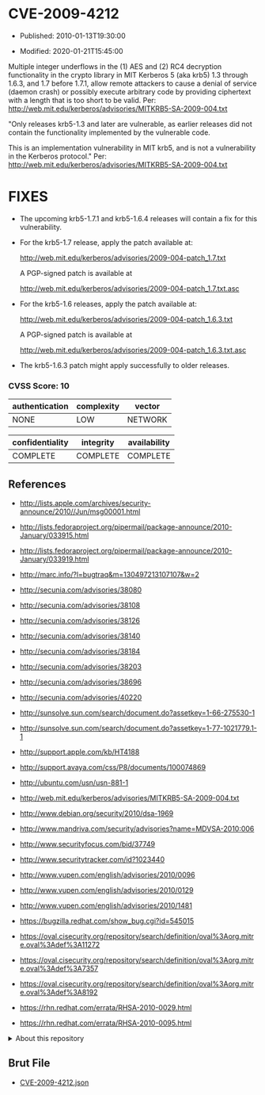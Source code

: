 # CVE-2009-4212

- Published: 2010-01-13T19:30:00

- Modified: 2020-01-21T15:45:00

Multiple integer underflows in the (1) AES and (2) RC4 decryption functionality in the crypto library in MIT Kerberos 5 (aka krb5) 1.3 through 1.6.3, and 1.7 before 1.7.1, allow remote attackers to cause a denial of service (daemon crash) or possibly execute arbitrary code by providing ciphertext with a length that is too short to be valid. Per: http://web.mit.edu/kerberos/advisories/MITKRB5-SA-2009-004.txt


"Only releases krb5-1.3 and later are vulnerable, as
earlier releases did not contain the functionality implemented by the
vulnerable code.

This is an implementation vulnerability in MIT krb5, and is not a
vulnerability in the Kerberos protocol." Per: http://web.mit.edu/kerberos/advisories/MITKRB5-SA-2009-004.txt


FIXES
=====

* The upcoming krb5-1.7.1 and krb5-1.6.4 releases will contain a fix
  for this vulnerability.

* For the krb5-1.7 release, apply the patch available at:

  http://web.mit.edu/kerberos/advisories/2009-004-patch_1.7.txt

  A PGP-signed patch is available at

  http://web.mit.edu/kerberos/advisories/2009-004-patch_1.7.txt.asc


* For the krb5-1.6 releases, apply the patch available at:

  http://web.mit.edu/kerberos/advisories/2009-004-patch_1.6.3.txt

  A PGP-signed patch is available at

  http://web.mit.edu/kerberos/advisories/2009-004-patch_1.6.3.txt.asc

* The krb5-1.6.3 patch might apply successfully to older releases.


### CVSS Score: **10**

| authentication | complexity | vector |
| --- | --- | --- |
| NONE | LOW | NETWORK |

| confidentiality | integrity | availability |
| --- | --- | --- |
| COMPLETE | COMPLETE | COMPLETE |

## References

* http://lists.apple.com/archives/security-announce/2010//Jun/msg00001.html

* http://lists.fedoraproject.org/pipermail/package-announce/2010-January/033915.html

* http://lists.fedoraproject.org/pipermail/package-announce/2010-January/033919.html

* http://marc.info/?l=bugtraq&m=130497213107107&w=2

* http://secunia.com/advisories/38080

* http://secunia.com/advisories/38108

* http://secunia.com/advisories/38126

* http://secunia.com/advisories/38140

* http://secunia.com/advisories/38184

* http://secunia.com/advisories/38203

* http://secunia.com/advisories/38696

* http://secunia.com/advisories/40220

* http://sunsolve.sun.com/search/document.do?assetkey=1-66-275530-1

* http://sunsolve.sun.com/search/document.do?assetkey=1-77-1021779.1-1

* http://support.apple.com/kb/HT4188

* http://support.avaya.com/css/P8/documents/100074869

* http://ubuntu.com/usn/usn-881-1

* http://web.mit.edu/kerberos/advisories/MITKRB5-SA-2009-004.txt

* http://www.debian.org/security/2010/dsa-1969

* http://www.mandriva.com/security/advisories?name=MDVSA-2010:006

* http://www.securityfocus.com/bid/37749

* http://www.securitytracker.com/id?1023440

* http://www.vupen.com/english/advisories/2010/0096

* http://www.vupen.com/english/advisories/2010/0129

* http://www.vupen.com/english/advisories/2010/1481

* https://bugzilla.redhat.com/show_bug.cgi?id=545015

* https://oval.cisecurity.org/repository/search/definition/oval%3Aorg.mitre.oval%3Adef%3A11272

* https://oval.cisecurity.org/repository/search/definition/oval%3Aorg.mitre.oval%3Adef%3A7357

* https://oval.cisecurity.org/repository/search/definition/oval%3Aorg.mitre.oval%3Adef%3A8192

* https://rhn.redhat.com/errata/RHSA-2010-0029.html

* https://rhn.redhat.com/errata/RHSA-2010-0095.html

<details>
<summary>About this repository</summary> 

  This repository is part of the project [Live Hack CVE](https://github.com/Live-Hack-CVE). Main website can be found [www.live-hack.org](https://www.live-hack.org) 
  
  Made by [Sn0wAlice](https://github.com/Sn0wAlice) for the people that care about security and need to have a feed of the latest CVEs. Hope you enjoy it, don't forget to star the repo and follow me on [Twitter](https://twitter.com/Sn0wAlice) and [Github](https://github.com/Sn0wAlice). And that is my [personnal website](https://www.alice-snow.me/)

  - [Home Page](https://github.com/Live-Hack-CVE)
  - [Framework](https://github.com/Live-Hack-CVE/cve-framework)
  - [CVE database](https://github.com/Live-Hack-CVE/full_database)
  - [Changelog](https://github.com/Live-Hack-CVE/Changelog)
</details>

## Brut File

* [CVE-2009-4212.json](https://raw.githubusercontent.com/Live-Hack-CVE/full_database/main/cves/2009/CVE-2009-4212.json)

